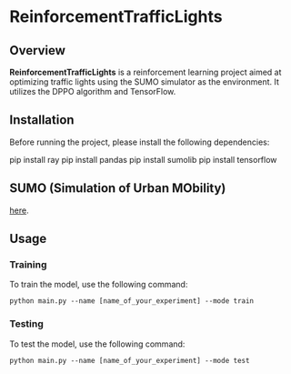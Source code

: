 # ReinforcementTrafficLights

## Overview

**ReinforcementTrafficLights** is a reinforcement learning project aimed at optimizing traffic lights using the SUMO simulator as the environment. It utilizes the DPPO algorithm and TensorFlow.

## Installation

Before running the project, please install the following dependencies:

pip install ray
pip install pandas
pip install sumolib
pip install tensorflow

## SUMO (Simulation of Urban MObility)

[here](https://www.eclipse.org/sumo/).

## Usage

### Training

To train the model, use the following command:
~~~
python main.py --name [name_of_your_experiment] --mode train
~~~

### Testing

To test the model, use the following command:
~~~
python main.py --name [name_of_your_experiment] --mode test
~~~
